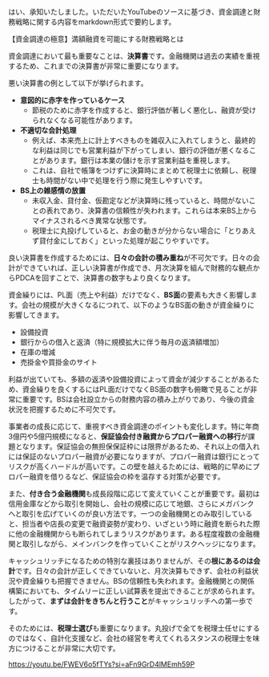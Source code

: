 はい、承知いたしました。いただいたYouTubeのソースに基づき、資金調達と財務戦略に関する内容をmarkdown形式で要約します。

【資金調達の極意】満額融資を可能にする財務戦略とは

資金調達において最も重要なことは、**決算書**です。金融機関は過去の実績を重視するため、これまでの決算書が非常に重要になります。

悪い決算書の例として以下が挙げられます。

- **意図的に赤字を作っているケース**
    - 節税のために赤字を作成すると、銀行評価が著しく悪化し、融資が受けられなくなる可能性があります。
- **不適切な会計処理**
    - 例えば、本来売上に計上すべきものを雑収入に入れてしまうと、最終的な利益は同じでも営業利益が下がってしまい、銀行の評価が悪くなることがあります。銀行は本業の儲けを示す営業利益を重視します。
    - これは、自社で帳簿をつけずに決算時にまとめて税理士に依頼し、税理士も時間がない中で処理を行う際に発生しやすいです。
- **BS上の雑感情の放置**
    - 未収入金、貸付金、仮勘定などが決算時に残っていると、時間がないことの表れであり、決算書の信頼性が失われます。これらは本来BS上からマイナスされるべき異常な状態です。
    - 税理士に丸投げしていると、お金の動きが分からない場合に「とりあえず貸付金にしておく」といった処理が起こりやすいです。

良い決算書を作成するためには、**日々の会計の積み重ね**が不可欠です。日々の会計ができていれば、正しい決算書が作成でき、月次決算を組んで財務的な観点からPDCAを回すことで、決算書の数字もより良くなります。

資金繰りには、PL面（売上や利益）だけでなく、**BS面**の要素も大きく影響します。会社の規模が大きくなるにつれて、以下のようなBS面の動きが資金繰りに影響してきます。

- 設備投資
- 銀行からの借入と返済（特に規模拡大に伴う毎月の返済額増加）
- 在庫の増減
- 売掛金や買掛金のサイト

利益が出ていても、多額の返済や設備投資によって資金が減少することがあるため、資金繰りを良くするにはPL面だけでなくBS面の数字も俯瞰で見ることが非常に重要です。BSは会社設立からの財務内容の積み上がりであり、今後の資金状況を把握するために不可欠です。

事業者の成長に応じて、重視すべき資金調達のポイントも変化します。特に年商3億円や5億円規模になると、**保証協会付き融資からプロパー融資への移行**が課題となります。保証協会の無担保保証枠には限界があるため、それ以上の借入れには保証のないプロパー融資が必要になりますが、プロパー融資は銀行にとってリスクが高くハードルが高いです。この壁を越えるためには、戦略的に早めにプロパー融資を借りるなど、保証協会の枠を温存する対策が必要です。

また、**付き合う金融機関**も成長段階に応じて変えていくことが重要です。最初は信用金庫などから取引を開始し、会社の規模に応じて地銀、さらにメガバンクへと取引を広げていくのが良い方法です。一つの金融機関とのみ取引していると、担当者や店長の変更で融資姿勢が変わり、いざという時に融資を断られた際に他の金融機関からも断られてしまうリスクがあります。ある程度複数の金融機関と取引しながら、メインバンクを作っていくことがリスクヘッジになります。

キャッシュリッチになるための特別な裏技はありませんが、その**根にあるのは会計**です。日々の会計が正しくできていないと、月次決算もできず、会社の利益状況や資金繰りも把握できません。BSの信頼性も失われます。金融機関との関係構築においても、タイムリーに正しい試算表を提出できることが求められます。したがって、**まずは会計をきちんと行うこと**がキャッシュリッチへの第一歩です。

そのためには、**税理士選び**も重要になります。丸投げで全てを税理士任せにするのではなく、自計化支援など、会社の経営を考えてくれるスタンスの税理士を味方につけることが非常に大切です。

https://youtu.be/FWEV6o5fTYs?si=aFn9GrD4lMEmh59P